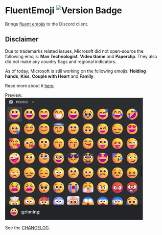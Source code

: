 # FluentEmoji ![Version Badge](https://img.shields.io/badge/version-1.1.1-blue)

Brings [fluent emojis](https://github.com/microsoft/fluentui-emoji) to the Discord client.

## Disclaimer

Due to trademarks related issues, Microsoft did not open-source the following emojis: **Man Technologist**, **Video Game** and **Paperclip**. They also did not make any country flags and regional indicators.

As of today, Microsoft is still working on the following emojis: **Holding hands**, **Kiss**, **Couple with Heart** and **Family**.

Read more about it [here](https://github.com/microsoft/fluentui-emoji/issues/28).

Preview:  
![](preview.png)

See the [CHANGELOG](CHANGELOG.md).
